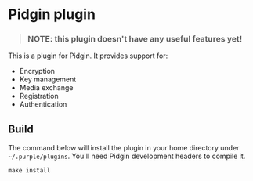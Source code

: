Pidgin plugin
=============

> ### NOTE: this plugin doesn't have any useful features yet!

This is a plugin for Pidgin. It provides support for:

* Encryption
* Key management
* Media exchange
* Registration
* Authentication

## Build

The command below will install the plugin in your home directory under
`~/.purple/plugins`. You'll need Pidgin development headers to compile it.

```
make install
```
